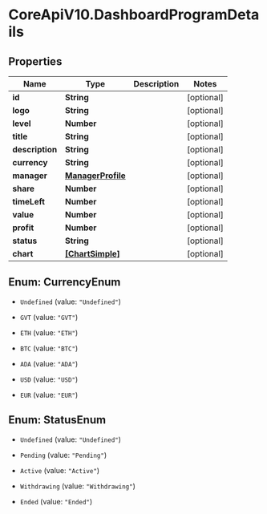 # CoreApiV10.DashboardProgramDetails

## Properties
Name | Type | Description | Notes
------------ | ------------- | ------------- | -------------
**id** | **String** |  | [optional] 
**logo** | **String** |  | [optional] 
**level** | **Number** |  | [optional] 
**title** | **String** |  | [optional] 
**description** | **String** |  | [optional] 
**currency** | **String** |  | [optional] 
**manager** | [**ManagerProfile**](ManagerProfile.md) |  | [optional] 
**share** | **Number** |  | [optional] 
**timeLeft** | **Number** |  | [optional] 
**value** | **Number** |  | [optional] 
**profit** | **Number** |  | [optional] 
**status** | **String** |  | [optional] 
**chart** | [**[ChartSimple]**](ChartSimple.md) |  | [optional] 


<a name="CurrencyEnum"></a>
## Enum: CurrencyEnum


* `Undefined` (value: `"Undefined"`)

* `GVT` (value: `"GVT"`)

* `ETH` (value: `"ETH"`)

* `BTC` (value: `"BTC"`)

* `ADA` (value: `"ADA"`)

* `USD` (value: `"USD"`)

* `EUR` (value: `"EUR"`)




<a name="StatusEnum"></a>
## Enum: StatusEnum


* `Undefined` (value: `"Undefined"`)

* `Pending` (value: `"Pending"`)

* `Active` (value: `"Active"`)

* `Withdrawing` (value: `"Withdrawing"`)

* `Ended` (value: `"Ended"`)




